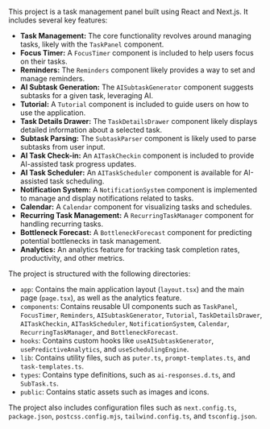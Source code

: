 This project is a task management panel built using React and Next.js. It includes several key features:

- **Task Management:** The core functionality revolves around managing tasks, likely with the `TaskPanel` component.
- **Focus Timer:** A `FocusTimer` component is included to help users focus on their tasks.
- **Reminders:** The `Reminders` component likely provides a way to set and manage reminders.
- **AI Subtask Generation:** The `AISubtaskGenerator` component suggests subtasks for a given task, leveraging AI.
- **Tutorial:** A `Tutorial` component is included to guide users on how to use the application.
- **Task Details Drawer:** The `TaskDetailsDrawer` component likely displays detailed information about a selected task.
- **Subtask Parsing:** The `SubtaskParser` component is likely used to parse subtasks from user input.
- **AI Task Check-in:** An `AITaskCheckin` component is included to provide AI-assisted task progress updates.
- **AI Task Scheduler:** An `AITaskScheduler` component is available for AI-assisted task scheduling.
- **Notification System:** A `NotificationSystem` component is implemented to manage and display notifications related to tasks.
- **Calendar:** A `Calendar` component for visualizing tasks and schedules.
- **Recurring Task Management:** A `RecurringTaskManager` component for handling recurring tasks.
- **Bottleneck Forecast:** A `BottleneckForecast` component for predicting potential bottlenecks in task management.
- **Analytics:** An analytics feature for tracking task completion rates, productivity, and other metrics.

The project is structured with the following directories:

- `app`: Contains the main application layout (`layout.tsx`) and the main page (`page.tsx`), as well as the analytics feature.
- `components`: Contains reusable UI components such as `TaskPanel`, `FocusTimer`, `Reminders`, `AISubtaskGenerator`, `Tutorial`, `TaskDetailsDrawer`, `AITaskCheckin`, `AITaskScheduler`, `NotificationSystem`, `Calendar`, `RecurringTaskManager`, and `BottleneckForecast`.
- `hooks`: Contains custom hooks like `useAISubtaskGenerator`, `usePredictiveAnalytics`, and `useSchedulingEngine`.
- `lib`: Contains utility files, such as `puter.ts`, `prompt-templates.ts`, and `task-templates.ts`.
- `types`: Contains type definitions, such as `ai-responses.d.ts`, and `SubTask.ts`.
- `public`: Contains static assets such as images and icons.

The project also includes configuration files such as `next.config.ts`, `package.json`, `postcss.config.mjs`, `tailwind.config.ts`, and `tsconfig.json`.
